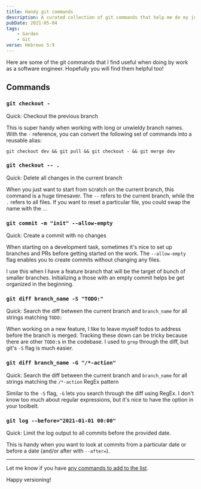```yaml
---
title: Handy git commands
description: A curated collection of git commands that help me do my job better
pubDate: 2021-05-04
tags:
    - Garden
    - Git
verse: Hebrews 5:9
---
```


Here are some of the git commands that I find useful when doing by work as a software engineer. Hopefully you will find them helpful too!

## Commands

### `git checkout -`

Quick: Checkout the previous branch

This is super handy when working with long or unwieldy branch names. With the `-` reference, you can convert the following set of commands into a reusable alias:

```shell
git checkout dev && git pull && git checkout - && git merge dev
```

### `git checkout -- .`

Quick: Delete all changes in the current branch

When you just want to start from scratch on the current branch, this command is a huge timesaver. The `--` refers to the current branch, while the `.` refers to all files. If you want to reset a particular file, you could swap the name with the `.`.

### `git commit -m "init" --allow-empty`

Quick: Create a commit with no changes

When starting on a development task, sometimes it's nice to set up branches and PRs before getting started on the work. The `--allow-empty` flag enables you to create commits without changing any files.

I use this when I have a feature branch that will be the target of bunch of smaller branches. Initializing a those with an empty commit helps be get organized in the beginning. 

### `git diff branch_name -S "TODO:"`

Quick: Search the diff between the current branch and `branch_name` for all strings matching `TODO:`

When working on a new feature, I like to leave myself todos to address before the branch is merged. Tracking these down can be tricky because there are other `TODO:`s in the codebase. I used to `grep` through the diff, but git's `-S` flag is much easier.

### `git diff branch_name -G "/*-action"`

Quick: Search the diff between the current branch and `branch_name` for all strings matching the `/*-action` RegEx pattern

Similar to the `-S` flag, `-G` lets you search through the diff using RegEx. I don't know too much about regular expressions, but it's nice to have the option in your toolbelt.

### `git log --before="2021-01-01 00:00"`

Quick: Limit the log output to all commits before the provided date.

This is handy when you want to look at commits from a particular date or before a date (and/or after with `--after=`).

---

Let me know if you have [any commands to add to the list](#comment-link).

Happy versioning!
